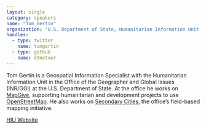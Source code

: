 ```yaml
---
layout: single
category: speakers
name: "Tom Gertin"
organization: "U.S. Department of State, Humanitarian Information Unit (HIU)"
handles:
  - type: twitter
    name: tomgertin
  - type: github
    name: d3netxer
---
```


Tom Gertin is a Geospatial Information Specialist with the Humanitarian Information Unit in the Office of the Geographer and Global Issues (INR/GGI) at the U.S. Department of State. At the office he works on [MapGive](http://mapgive.state.gov/), supporting humanitarian and development projects to use [OpenStreetMap](https://openstreetmap.org). He also works on [Secondary Cities](http://secondarycities.state.gov/), the office’s field-based mapping initiative.

[HIU Website](https://hiu.state.gov/)
